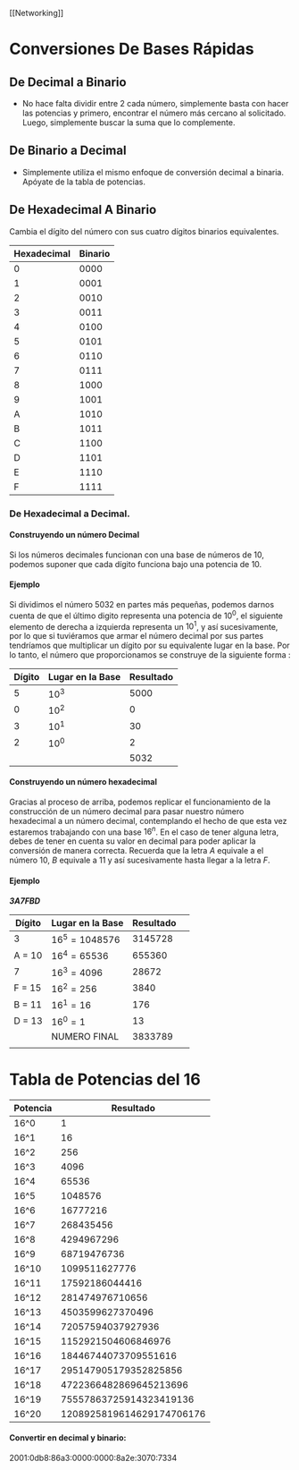 [[Networking]] 


# Conversiones De Bases Rápidas

## De Decimal a Binario

- No hace falta dividir entre 2 cada número, simplemente basta con hacer las potencias y primero, encontrar el número más cercano al solicitado. Luego, simplemente buscar la suma que lo complemente.
## De Binario a Decimal

- Simplemente utiliza el mismo enfoque de conversión decimal a binaria. Apóyate de la tabla de potencias.

## De Hexadecimal A Binario

Cambia el dígito del número con sus cuatro dígitos binarios equivalentes.

|Hexadecimal|Binario|
|---|---|
|0|0000|
|1|0001|
|2|0010|
|3|0011|
|4|0100|
|5|0101|
|6|0110|
|7|0111|
|8|1000|
|9|1001|
|A|1010|
|B|1011|
|C|1100|
|D|1101|
|E|1110|
|F|1111|
### De Hexadecimal a Decimal.

#### Construyendo un número Decimal
Si los números decimales funcionan con una base de números de 10, podemos suponer que cada dígito funciona bajo una potencia de 10. 

#### Ejemplo
Si dividimos el número $5032$ en partes más pequeñas, podemos darnos cuenta de que el último digito representa una potencia de $10^0$, el siguiente elemento de derecha a izquierda representa un $10^1$, y así sucesivamente, por lo que si tuviéramos que armar el número decimal por sus partes tendríamos que multiplicar un dígito por su equivalente lugar en la base. Por lo tanto, el número que proporcionamos se construye de la siguiente forma :

| Dígito | Lugar en la Base | Resultado |
| ---- | ---- | ---- |
| 5 | $10^3$ | 5000 |
| 0 | $10^2$ | 0 |
| 3 | $10^1$ | 30 |
| 2 | $10^0$ | 2 |
|  |  | 5032 |

#### Construyendo un número hexadecimal

Gracias al proceso de arriba, podemos replicar el funcionamiento de la construcción de un número decimal para pasar nuestro número hexadecimal a un número decimal, contemplando el hecho de que esta vez estaremos trabajando con una base $16^n$. En el caso de tener alguna letra, debes de tener en cuenta su valor en decimal para poder aplicar la conversión de manera correcta. Recuerda que la letra $A$ equivale a el número $10$, $B$ equivale a $11$ y así sucesivamente hasta llegar a la letra $F$.

#### Ejemplo

***3A7FBD***

| Dígito | Lugar en la Base | Resultado |  |
| ---- | ---- | ---- | ---- |
| 3 | $16^5 = 1048576$ | 3145728 |  |
| A = 10 | $16^4 = 65536$ | 655360 |  |
| 7 | $16^3 = 4096$ | 28672 |  |
| F = 15 | $16^2 = 256$ | 3840 |  |
| B = 11 | $16^1 = 16$ | 176 |  |
| D = 13 | $16^0 = 1$ | 13 |  |
|  | NUMERO FINAL | 3833789 |  |
|  |  |  |  |

# Tabla de Potencias del 16
|Potencia|Resultado|
|---|---|
|16^0|1|
|16^1|16|
|16^2|256|
|16^3|4096|
|16^4|65536|
|16^5|1048576|
|16^6|16777216|
|16^7|268435456|
|16^8|4294967296|
|16^9|68719476736|
|16^10|1099511627776|
|16^11|17592186044416|
|16^12|281474976710656|
|16^13|4503599627370496|
|16^14|72057594037927936|
|16^15|1152921504606846976|
|16^16|18446744073709551616|
|16^17|295147905179352825856|
|16^18|4722366482869645213696|
|16^19|75557863725914323419136|
|16^20|1208925819614629174706176|

#### Convertir en decimal y binario:

2001:0db8:86a3:0000:0000:8a2e:3070:7334

